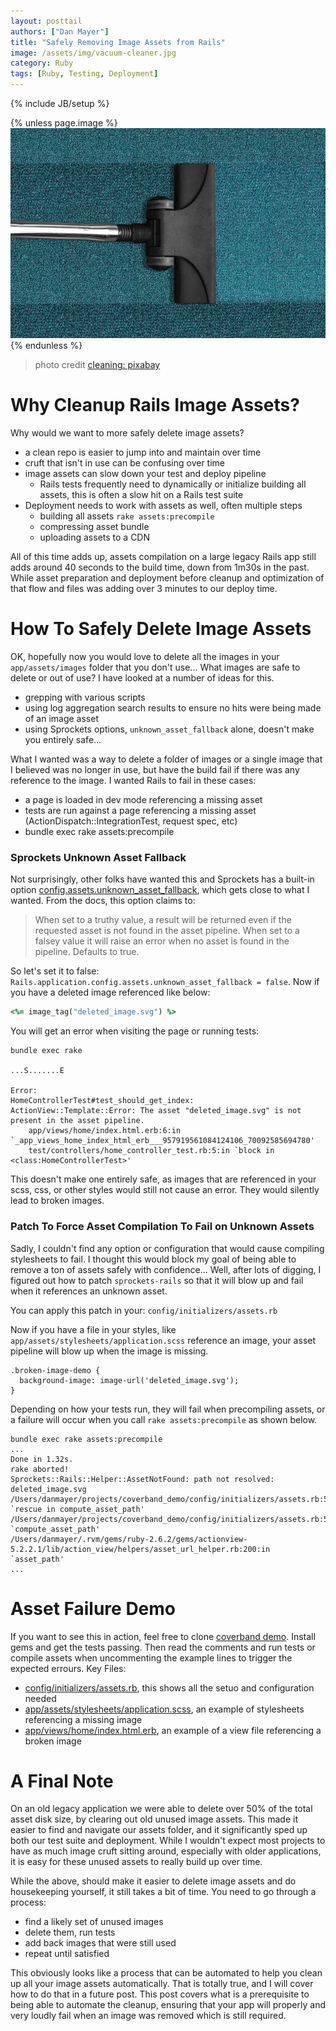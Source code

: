 ```yaml
---
layout: posttail
authors: ["Dan Mayer"]
title: "Safely Removing Image Assets from Rails"
image: /assets/img/vacuum-cleaner.jpg
category: Ruby
tags: [Ruby, Testing, Deployment]
---
```

{% include JB/setup %}

{% unless page.image %}
![Bugs](/assets/img/vacuum-cleaner.jpg)
{% endunless %}
> photo credit [cleaning: pixabay](https://pixabay.com/photos/vacuum-cleaner-vacuuming-cleaning-268179/)

# Why Cleanup Rails Image Assets?

Why would we want to more safely delete image assets?

* a clean repo is easier to jump into and maintain over time
* cruft that isn't in use can be confusing over time
* image assets can slow down your test and deploy pipeline
  * Rails tests frequently need to dynamically or initialize building all assets, this is often a slow hit on a Rails test suite
* Deployment needs to work with assets as well, often multiple steps
  * building all assets `rake assets:precompile`
  * compressing asset bundle
  * uploading assets to a CDN

All of this time adds up, assets compilation on a large legacy Rails app still adds around 40 seconds to the build time, down from 1m30s in the past. While asset preparation and deployment before cleanup and optimization of that flow and files was adding over 3 minutes to our deploy time.

# How To Safely Delete Image Assets

OK, hopefully now you would love to delete all the images in your `app/assets/images` folder that you don't use... What images are safe to delete or out of use? I have looked at a number of ideas for this.

* grepping with various scripts
* using log aggregation search results to ensure no hits were being made of an image asset
* using Sprockets options, `unknown_asset_fallback` alone, doesn't make you entirely safe...

What I wanted was a way to delete a folder of images or a single image that I believed was no longer in use, but have the build fail if there was any reference to the image. I wanted Rails to fail in these cases:


* a page is loaded in dev mode referencing a missing asset
* tests are run against a page referencing a missing asset (ActionDispatch::IntegrationTest, request spec, etc)
* bundle exec rake assets:precompile

### Sprockets Unknown Asset Fallback

Not surprisingly, other folks have wanted this and Sprockets has a built-in option [config.assets.unknown_asset_fallback](https://github.com/rails/sprockets-rails#initializer-options), which gets close to what I wanted. From the docs, this option claims to:

> When set to a truthy value, a result will be returned even if the requested asset is not found in the asset pipeline. When set to a falsey value it will raise an error when no asset is found in the pipeline. Defaults to true.

So let's set it to false: `Rails.application.config.assets.unknown_asset_fallback = false`. Now if you have a deleted image referenced like below:

```ruby
<%= image_tag("deleted_image.svg") %>
```

You will get an error when visiting the page or running tests:

```shell
bundle exec rake

...S.......E

Error:
HomeControllerTest#test_should_get_index:
ActionView::Template::Error: The asset "deleted_image.svg" is not present in the asset pipeline.
    app/views/home/index.html.erb:6:in `_app_views_home_index_html_erb___957919561084124106_70092585694780'
    test/controllers/home_controller_test.rb:5:in `block in <class:HomeControllerTest>'
```

This doesn't make one entirely safe, as images that are referenced in your scss, css, or other styles would still not cause an error. They would silently lead to broken images.

### Patch To Force Asset Compilation To Fail on Unknown Assets

Sadly, I couldn't find any option or configuration that would cause compiling stylesheets to fail. I thought this would block my goal of being able to remove a ton of assets safely with confidence... Well, after lots of digging, I figured out how to patch `sprockets-rails` so that it will blow up and fail when it references an unknown asset.

You can apply this patch in your: `config/initializers/assets.rb`

<script src="https://gist.github.com/danmayer/96ec7c37d1a775e021deea88fd804429.js"></script>

Now if you have a file in your styles, like `app/assets/stylesheets/application.scss` reference an image, your asset pipeline will blow up when the image is missing.

```
.broken-image-demo {
  background-image: image-url('deleted_image.svg');
}
```

Depending on how your tests run, they will fail when precompiling assets, or a failure will occur when you call `rake assets:precompile` as shown below.

```
bundle exec rake assets:precompile
...
Done in 1.32s.
rake aborted!
Sprockets::Rails::Helper::AssetNotFound: path not resolved: deleted_image.svg
/Users/danmayer/projects/coverband_demo/config/initializers/assets.rb:56:in `rescue in compute_asset_path'
/Users/danmayer/projects/coverband_demo/config/initializers/assets.rb:51:in `compute_asset_path'
/Users/danmayer/.rvm/gems/ruby-2.6.2/gems/actionview-5.2.2.1/lib/action_view/helpers/asset_url_helper.rb:200:in `asset_path'
...
```

# Asset Failure Demo

If you want to see this in action, feel free to clone [coverband demo](https://github.com/danmayer/coverband_demo). Install gems and get the tests passing. Then read the comments and run tests or compile assets when uncommenting the example lines to trigger the expected errours. Key Files:

* [config/initializers/assets.rb](https://github.com/danmayer/coverband_demo/blob/master/config/initializers/assets.rb), this shows all the setuo and configuration needed
* [app/assets/stylesheets/application.scss](https://github.com/danmayer/coverband_demo/blob/master/app/assets/stylesheets/application.scss#L35), an example of stylesheets referencing a missing image
* [app/views/home/index.html.erb](https://github.com/danmayer/coverband_demo/blob/master/app/views/home/index.html.erb#L6), an example of a view file referencing a broken image


# A Final Note

On an old legacy application we were able to delete over 50% of the total asset disk size, by clearing out old unused image assets. This made it easier to find and navigate our assets folder, and it significantly sped up both our test suite and deployment. While I wouldn't expect most projects to have as much image cruft sitting around, especially with older applications, it is easy for these unused assets to really build up over time.

While the above, should make it easier to delete image assets and do housekeeping yourself, it still takes a bit of time. You need to go through a process:

* find a likely set of unused images
* delete them, run tests
* add back images that were still used
* repeat until satisfied

This obviously looks like a process that can be automated to help you clean up all your image assets automatically. That is totally true, and I will cover how to do that in a future post. This post covers what is a prerequisite to being able to automate the cleanup, ensuring that your app will properly and very loudly fail when an image was removed which is still required.